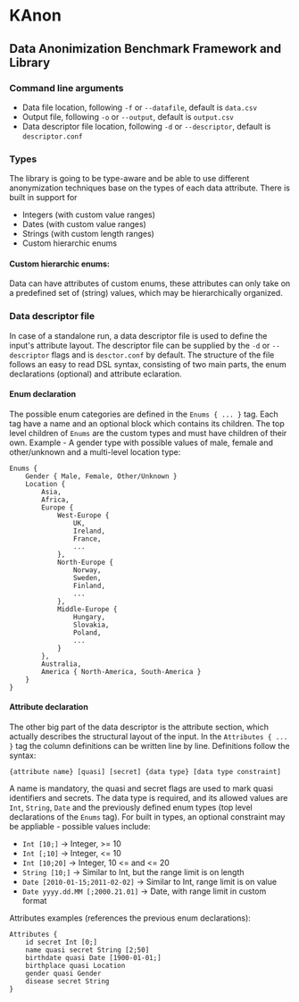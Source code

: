 # KAnon
## Data Anonimization Benchmark Framework and Library

### Command line arguments
* Data file location, following `-f` or `--datafile`, default is `data.csv`
* Output file, following `-o` or `--output`, default is `output.csv`
* Data descriptor file location, following `-d` or `--descriptor`, default is `descriptor.conf`

### Types
The library is going to be type-aware and be able to use different anonymization techniques base on the types of each data attribute.
There is built in support for 
* Integers (with custom value ranges)
* Dates (with custom value ranges)
* Strings (with custom length ranges)
* Custom hierarchic enums

#### Custom hierarchic enums:
Data can have attributes of custom enums, these attributes can only take on a predefined set of (string) values, which may be hierarchically organized.

### Data descriptor file
In case of a standalone run, a data descriptor file is used to define the input's attribute layout.
The descriptor file can be supplied by the `-d` or `--descriptor` flags and is `desctor.conf` by default.
The structure of the file follows an easy to read DSL syntax, consisting of two main parts, the enum declarations (optional) and attribute eclaration.

#### Enum declaration
The possible enum categories are defined in the `Enums { ... }` tag.
Each tag have a name and an optional block which contains its children. The top level children of `Enums` are the custom types and must have children of their own.
Example - A gender type with possible values of male, female and other/unknown and a multi-level location type:
```
Enums {
    Gender { Male, Female, Other/Unknown }
    Location {
        Asia,
        Africa,
        Europe {
            West-Europe {
                UK,
                Ireland,
                France,
                ...
            },
            North-Europe {
                Norway,
                Sweden,
                Finland,
                ...
            },
            Middle-Europe {
                Hungary,
                Slovakia,
                Poland,
                ...
            }
        },
        Australia,
        America { North-America, South-America }
    }
}
```

#### Attribute declaration
The other big part of the data descriptor is the attribute section, which actually describes the structural layout of the input.
In the `Attributes { ... }` tag the column definitions can be written line by line. 
Definitions follow the syntax: 

`{attribute name} [quasi] [secret] {data type} [data type constraint]`


A name is mandatory, the quasi and secret flags are used to mark quasi identifiers and secrets.
The data type is required, and its allowed values are `Int`, `String`, `Date` and the previously defined enum types (top level declarations of the `Enums` tag). For built in types, an optional constraint may be appliable - possible values include:
* `Int [10;]` -> Integer, >= 10
* `Int [;10]` -> Integer, <= 10
* `Int [10;20]` -> Integer, 10 <= and <= 20
* `String [10;]` -> Similar to Int, but the range limit is on length
* `Date [2010-01-15;2011-02-02]` -> Similar to Int, range limit is on value
* `Date yyyy.dd.MM [;2000.21.01]` -> Date, with range limit in custom format

Attributes examples (references the previous enum declarations):
```
Attributes {
    id secret Int [0;]
    name quasi secret String [2;50]
    birthdate quasi Date [1900-01-01;]
    birthplace quasi Location
    gender quasi Gender
    disease secret String
}
```
